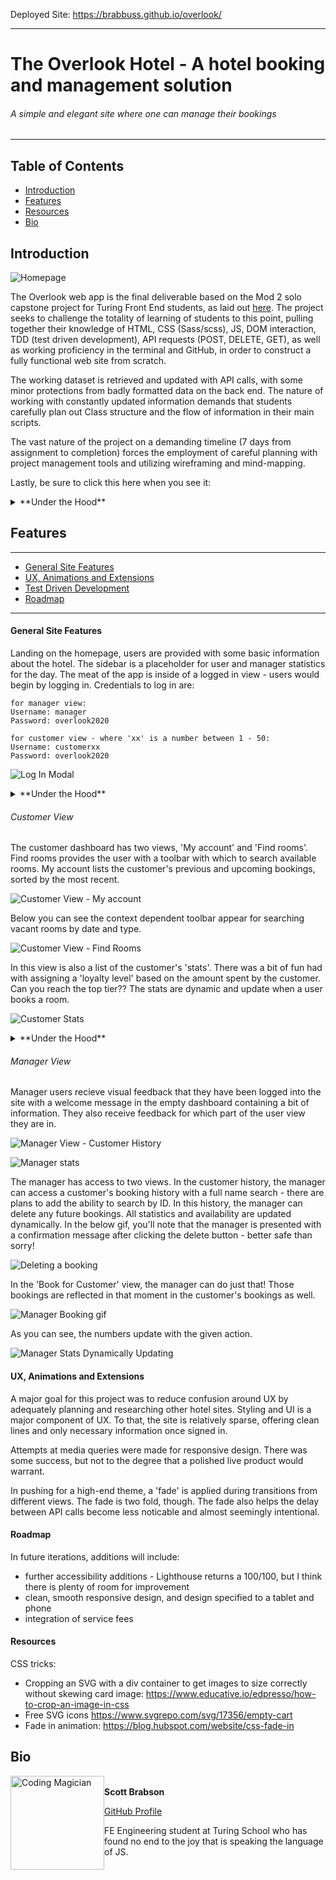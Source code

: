 Deployed Site: https://brabbuss.github.io/overlook/

---

# The Overlook Hotel - A hotel booking and management solution
###### A simple and elegant site where one can manage their bookings 

---
## Table of Contents
* [Introduction](#introduction)
* [Features](#features)
* [Resources](#resources)
* [Bio](#bio)

## Introduction

![Homepage](https://user-images.githubusercontent.com/66697338/98857183-f2228e80-241b-11eb-8138-403beaa0d500.png)

The Overlook web app is the final deliverable based on the Mod 2 solo capstone project for Turing Front End students, as laid out [here](https://frontend.turing.io/projects/overlook.html). The project seeks to challenge the totality of learning of students to this point, pulling together their knowledge of HTML, CSS (Sass/scss), JS, DOM interaction, TDD (test driven development), API requests (POST, DELETE, GET), as well as working proficiency in the terminal and GitHub, in order to construct a fully functional web site from scratch. 

The working dataset is retrieved and updated with API calls, with some minor protections from badly formatted data on the back end. The nature of working with constantly updated information demands that students carefully plan out Class structure and the flow of information in their main scripts. 

The vast nature of the project on a demanding timeline (7 days from assignment to completion) forces the employment of careful planning with project management tools and utilizing wireframing and mind-mapping.

Lastly, be sure to click this here when you see it:
<details>
  <summary>**Under the Hood**</summary>
On the surface the site is quite simple, presenting an interface for users to search and book available rooms and view their booking history (as well as deleting upcoming booking as a manager). However, the simple exterior belies extensive logic operations beneath the hood. The site pulls in three sets of data with API calls - a list of customers, a list of bookings (where POST and DELETE requests are made - the list changes with each booking/deletion), and a list of rooms. Inside of the class architecture, heavy use of array iterating methods are employed to cross reference data from these three data sets.
</details>

## Features
---
* [General Site Features](#general-site-features)
* [UX, Animations and Extensions](#ux-animations-and-extensions)
* [Test Driven Development](#test-driven-development)
* [Roadmap](#roadmap)
---

#### General Site Features
Landing on the homepage, users are provided with some basic information about the hotel. The sidebar is a placeholder for user and manager statistics for the day. The meat of the app is inside of a logged in view - users would begin by logging in. Credentials to log in are:

```
for manager view:
Username: manager
Password: overlook2020
```

```
for customer view - where 'xx' is a number between 1 - 50:
Username: customerxx
Password: overlook2020
```

![Log In Modal](https://media.giphy.com/media/Th1eAaeJEuMZdHRrOd/giphy.gif)

<details>
  <summary>**Under the Hood**</summary>
The login functionality was fun to write from scratch. It's much easier given that all of the passwords are canned, and that the user login name is always 8 characters, plus a number with a maximum length of two. It would be interesting to learn how a real-world login validation occurs, how the API requests work, and what additional authentication measures are generally in place.
</details>

###### Customer View

The customer dashboard has two views, 'My account' and 'Find rooms'. Find rooms provides the user with a toolbar with which to search available rooms. My account lists the customer's previous and upcoming bookings, sorted by the most recent.

![Customer View - My account](https://user-images.githubusercontent.com/66697338/98857185-f353bb80-241b-11eb-8aad-ce3a6938d329.png)

Below you can see the context dependent toolbar appear for searching vacant rooms by date and type.

![Customer View - Find Rooms](https://media.giphy.com/media/Z8tkLiBzEtsVNuLj1a/giphy.gif)

In this view is also a list of the customer's 'stats'. There was a bit of fun had with assigning a 'loyalty level' based on the amount spent by the customer. Can you reach the top tier?? The stats are dynamic and update when a user books a room.

![Customer Stats](https://user-images.githubusercontent.com/66697338/98857190-f51d7f00-241b-11eb-9fe8-0c28367f9b78.png)


<details>
  <summary>**Under the Hood**</summary>
One of the most challenging pieces of this project was learning how to work with the API, and specifically inside the `.then()`, to employ dynamic updates, which of course needs a competent class structure to function smoothly. Dynamic updates were successfully accomplished with a callback function passed into the API call that would fire on success of the promise being fulfilled. That helped callback function would then call on the needed function that would update the display with the newly fetched data. ASYNC LIFE.
</details>

###### Manager View
Manager users recieve visual feedback that they have been logged into the site with a welcome message in the empty dashboard containing a bit of information. They also receive feedback for which part of the user view they are in. 

![Manager View - Customer History](https://user-images.githubusercontent.com/66697338/98857178-edf67100-241b-11eb-8720-2e815a22b6e3.png)

![Manager stats](https://user-images.githubusercontent.com/66697338/98857191-f51d7f00-241b-11eb-9bc4-15c1c5d1acf4.png)

The manager has access to two views. In the customer history, the manager can access a customer's booking history with a full name search - there are plans to add the ability to search by ID. In this history, the manager can delete any future bookings. All statistics and availability are updated dynamically. In the below gif, you'll note that the manager is presented with a confirmation message after clicking the delete button - better safe than sorry!

![Deleting a booking](https://media.giphy.com/media/clZfTva5NvSpGulgyN/giphy.gif)

In the 'Book for Customer' view, the manager can do just that! Those bookings are reflected in that moment in the customer's bookings as well.

![Manager Booking gif](https://media.giphy.com/media/utRs9iZlNDh9rOCQFI/giphy.gif)

As you can see, the numbers update with the given action.

![Manager Stats Dynamically Updating](https://media.giphy.com/media/aobp16tiZ9b4kcjoAw/giphy.gif)

#### UX, Animations and Extensions

A major goal for this project was to reduce confusion around UX by adequately planning and researching other hotel sites. Styling and UI is a major component of UX. To that, the site is relatively sparse, offering clean lines and only necessary information once signed in. 

Attempts at media queries were made for responsive design. There was some success, but not to the degree that a polished live product would warrant. 

In pushing for a high-end theme, a 'fade' is applied during transitions from different views. The fade is two fold, though. The fade also helps the delay between API calls become less noticable and almost seemingly intentional.

#### Roadmap

In future iterations, additions will include:
- further accessibility additions - Lighthouse returns a 100/100, but I think there is plenty of room for improvement
- clean, smooth responsive design, and design specified to a tablet and phone
- integration of service fees

#### Resources

CSS tricks:
- Cropping an SVG with a div container to get images to size correctly without skewing card image: https://www.educative.io/edpresso/how-to-crop-an-image-in-css
- Free SVG icons https://www.svgrepo.com/svg/17356/empty-cart
- Fade in animation: https://blog.hubspot.com/website/css-fade-in

## Bio
<img src="https://avatars1.githubusercontent.com/u/66697338?s=460&u=3d2e338fdeb625c1940a87b1cfdb7ba6e7d16c5c&v=4" alt="Coding Magician"
 width="150" height="auto" style="float: left" />\
**Scott Brabson**

[GitHub Profile](https://github.com/brabbuss)

FE Engineering student at Turing School who has found no end to the joy that is speaking the language of JS.
